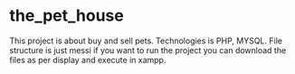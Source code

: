 # the_pet_house
This project is about buy and sell pets. Technologies is PHP, MYSQL.
File structure is just messi if you want to run the project you can download the files as per display and execute in xampp.
